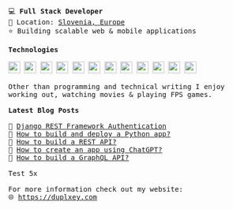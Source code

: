 <pre>
💻 <strong>Full Stack Developer</strong>
📌 Location: <a href="https://www.google.com/maps/place/Slovenia/">Slovenia, Europe</a>
⭐ Building scalable web & mobile applications

<strong>Technologies</strong>

<a href="https://www.python.org/"><img src="https://github.com/duplxey/duplxey/blob/main/assets/technologies/python.png?raw=true" width="24" height="24"></a> <a href="https://www.djangoproject.com/"><img src="https://github.com/duplxey/duplxey/blob/main/assets/technologies/django.png?raw=true" width="24" height="24"></a> <a href="https://www.typescriptlang.org/"><img src="https://github.com/duplxey/duplxey/blob/main/assets/technologies/typescript.png?raw=true" width="24" height="24"></a> <a href="https://reactjs.org/"><img src="https://github.com/duplxey/duplxey/blob/main/assets/technologies/react.png?raw=true" width="24" height="24"></a> <a href="https://redux.js.org/"><img src="https://github.com/duplxey/duplxey/blob/main/assets/technologies/redux.png?raw=true" width="24" height="24"></a> <a href="https://nextjs.org/"><img src="https://github.com/duplxey/duplxey/blob/main/assets/technologies/nextjs.png?raw=true" width="24" height="24"></a> <a href="https://tailwindcss.com/"><img src="https://github.com/duplxey/duplxey/blob/main/assets/technologies/tailwindcss.png?raw=true" width="24" height="24"></a> <a href="https://www.mysql.com/"><img src="https://github.com/duplxey/duplxey/blob/main/assets/technologies/mysql.png?raw=true" width="24" height="24"></a> <a href="https://www.postgresql.org/"><img src="https://github.com/duplxey/duplxey/blob/main/assets/technologies/postgresql.png?raw=true" width="24" height="24"></a> <a href="https://www.mongodb.com/"><img src="https://github.com/duplxey/duplxey/blob/main/assets/technologies/mongodb.png?raw=true" width="24" height="24"></a> <a href="https://www.docker.com/"><img src="https://github.com/duplxey/duplxey/blob/main/assets/technologies/docker.png?raw=true" width="24" height="24"></a> <a href="https://aws.amazon.com/"><img src="https://github.com/duplxey/duplxey/blob/main/assets/technologies/aws.png?raw=true" width="24" height="24"></a>

Other than programming and technical writing I enjoy 
working out, watching movies & playing FPS games.

<strong>Latest Blog Posts</strong>

🔹 <a href="https://testdriven.io/blog/django-rest-auth/">Django REST Framework Authentication</a>
🔹 <a href="https://blog.back4app.com/how-to-build-and-deploy-a-python-application/">How to build and deploy a Python app?</a>
🔹 <a href="https://blog.back4app.com/how-to-build-a-rest-api/">How to build a REST API?</a>
🔹 <a href="https://blog.back4app.com/how-to-create-an-app-using-chatgpt/">How to create an app using ChatGPT?</a>
🔹 <a href="https://blog.back4app.com/how-to-build-a-graphql-api/">How to build a GraphQL API?</a>

Test 5x

For more information check out my website:
🌐 <a href="https://duplxey.com">https://duplxey.com</a>
</pre>
